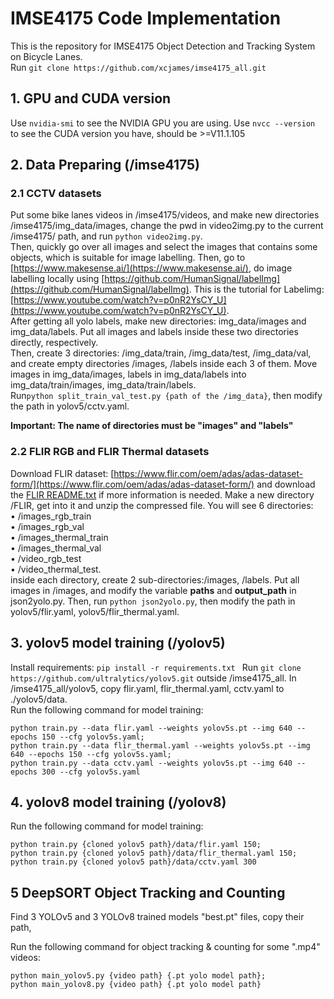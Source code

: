 # IMSE4175 Code Implementation
This is the repository for IMSE4175 Object Detection and Tracking System on Bicycle Lanes.
     <br>Run `git clone https://github.com/xcjames/imse4175_all.git`
## 1. GPU and CUDA version
Use `nvidia-smi` to see the NVIDIA GPU you are using. Use `nvcc --version` to see the CUDA version you have, should be >=V11.1.105
## 2. Data Preparing (/imse4175)

### 2.1 CCTV datasets
Put some bike lanes videos in /imse4175/videos, and make new directories /imse4175/img_data/images, change the pwd in video2img.py to the current /imse4175/ path, and run `python video2img.py`. <br>
Then, quickly go over all images and select the images that contains some objects, which is suitable for image labelling. Then, go to [https://www.makesense.ai/](https://www.makesense.ai/), do image labelling locally using  [https://github.com/HumanSignal/labelImg](https://github.com/HumanSignal/labelImg). This is the tutorial for Labelimg:[https://www.youtube.com/watch?v=p0nR2YsCY_U](https://www.youtube.com/watch?v=p0nR2YsCY_U). <br>
After getting all yolo labels, make new directories: img_data/images and img_data/labels. Put all images and labels inside these two directories directly, respectively.<br>
Then, create 3 directories: /img_data/train, /img_data/test, /img_data/val, and create empty directories /images, /labels inside each 3 of them. Move images in img_data/images, labels in img_data/labels into img_data/train/images, img_data/train/labels. <br>
Run`python split_train_val_test.py {path of the /img_data}`, then modify the path in yolov5/cctv.yaml. 

**Important: The name of directories must be "images" and "labels"**
### 2.2 FLIR RGB and FLIR Thermal datasets
Download FLIR dataset: [https://www.flir.com/oem/adas/adas-dataset-form/](https://www.flir.com/oem/adas/adas-dataset-form/) and download the [FLIR README.txt](https://adas-dataset-v2.flirconservator.com/dataset/README.txt) if more information is needed. Make a new directory /FLIR, get into it and unzip the compressed file. You will see 6 directories:  <br>
  • /images_rgb_train  
  • /images_rgb_val  
  • /images_thermal_train  
  • /images_thermal_val  
  • /video_rgb_test  
  • /video_thermal_test.  <br> 
inside each directory, create 2 sub-directories:/images, /labels. Put all images in /images, and modify the variable **paths** and **output_path** in json2yolo.py. Then, run `python json2yolo.py`, then modify the path in yolov5/flir.yaml, yolov5/flir_thermal.yaml. <br>

## 3. yolov5 model training (/yolov5)
Install requirements: `pip install -r requirements.txt `
Run `git clone https://github.com/ultralytics/yolov5.git` outside /imse4175_all. In /imse4175_all/yolov5, copy flir.yaml, flir_thermal.yaml, cctv.yaml to ./yolov5/data. <br>
Run the following command for model training:<br>
```
python train.py --data flir.yaml --weights yolov5s.pt --img 640 --epochs 150 --cfg yolov5s.yaml;
python train.py --data flir_thermal.yaml --weights yolov5s.pt --img 640 --epochs 150 --cfg yolov5s.yaml;       
python train.py --data cctv.yaml --weights yolov5s.pt --img 640 --epochs 300 --cfg yolov5s.yaml
```

## 4. yolov8 model training (/yolov8)

Run the following command for model training:<br>
```
python train.py {cloned yolov5 path}/data/flir.yaml 150;
python train.py {cloned yolov5 path}/data/flir_thermal.yaml 150;
python train.py {cloned yolov5 path}/data/cctv.yaml 300
```

## 5 DeepSORT Object Tracking and Counting
Find 3 YOLOv5 and 3 YOLOv8 trained models "best.pt" files, copy their path, <br>

Run the following command for object tracking & counting for some ".mp4" videos:
```
python main_yolov5.py {video path} {.pt yolo model path};
python main_yolov8.py {video path} {.pt yolo model path}
```

